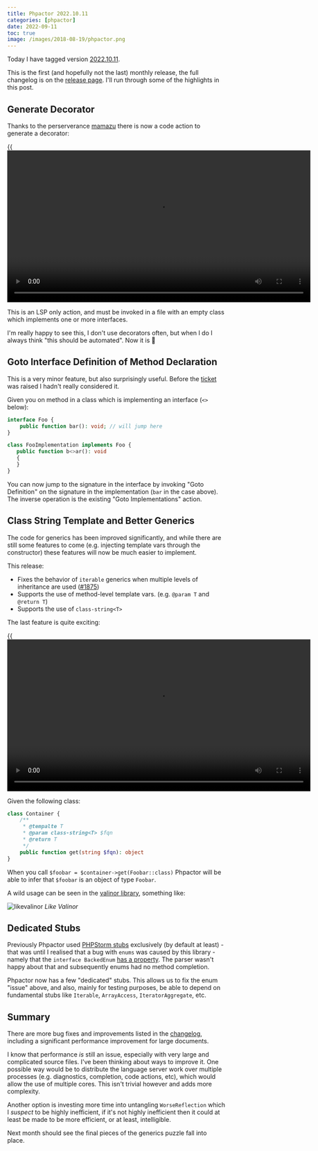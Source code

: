 ```yaml
--- 
title: Phpactor 2022.10.11
categories: [phpactor]
date: 2022-09-11
toc: true
image: /images/2018-08-19/phpactor.png
---
```


Today I have tagged version [2022.10.11](https://github.com/phpactor/phpactor/releases/tag/2022.10.11).

This is the first (and hopefully not the last) monthly release, the full
changelog is on the [release page](https://github.com/phpactor/phpactor/releases/tag/2022.10.11). I'll run through some of the highlights in this post.

## Generate Decorator

Thanks to the perserverance [mamazu](https://twitter.com/mamazu1995) there is
now a code action to generate a decorator:

{{<video src="https://video.twimg.com/tweet_video/FeIYL3cWIAEPNaW.mp4"
caption="Generate Decorator" width="700">}}

This is an LSP only action, and must be invoked in a file with an empty class
which implements one or more interfaces.

I'm really happy to see this, I don't use decorators often, but when I do I
always think "this should be automated". Now it is 🎉

## Goto Interface Definition of Method Declaration

This is a very minor feature, but also surprisingly useful. Before the
[ticket](https://github.com/phpactor/phpactor/issues/1883) was raised I hadn't
really considered it.

Given you on method in a class which is implementing an interface (`<>`
below):

```php
interface Foo {
    public function bar(): void; // will jump here
}

class FooImplementation implements Foo {
   public function b<>ar(): void
   {
   }
}
```

You can now jump to the signature in the interface by invoking "Goto
Definition" on the signature in the implementation (`bar` in the case above).
The inverse operation is the existing "Goto Implementations" action.

## Class String Template and Better Generics

The code for generics has been improved significantly, and while there are
still some features to come (e.g. injecting template vars through the
constructor) these features will now be much easier to implement.

This release:

- Fixes the behavior of `iterable` generics when multiple levels of inheritance are used ([#1875](https://github.com/phpactor/phpactor/issues/1875))
- Supports the use of method-level template vars. (e.g. `@param T` and
  `@return T`)
- Supports the use of `class-string<T>`

The last feature is quite exciting:

{{<video src="https://video.twimg.com/tweet_video/FevFtRIXEAMLyPx.mp4"
caption="class-string template param" width="700">}}

Given the following class:

```php
class Container {
    /**
     * @tempalte T
     * @param class-string<T> $fqn
     * @return T
     */
    public function get(string $fqn): object
}
```

When you call `$foobar = $container->get(Foobar::class)` Phpactor will be able
to infer that `$foobar` is an object of type `Foobar`.

A wild usage can be seen in the [valinor library](https://github.com/CuyZ/Valinor/blob/master/src/Mapper/TreeMapper.php#L10-L22), something like:

![likevalinor](https://pbs.twimg.com/media/FevG35fWYAI9dpd?format=png&name=large)
*Like Valinor*

## Dedicated Stubs

Previously Phpactor used [PHPStorm
stubs](https://github.com/JetBrains/phpstorm-stubs) exclusively (by default at
least) - that was
until I realised that a bug with `enums` was caused by this library - namely
that the `interface BackedEnum` [has a
property](https://github.com/JetBrains/phpstorm-stubs/blob/master/Core/Core_c.php#L920).
The parser wasn't happy about that and subsequently enums had no method
completion.

Phpactor now has a few "dedicated" stubs. This allows us to fix the enum
"issue" above, and also, mainly for testing purposes, be able to depend on
fundamental stubs like `Iterable`, `ArrayAccess`, `IteratorAggregate`, etc.

## Summary

There are more bug fixes and improvements listed in the
[changelog](https://github.com/phpactor/phpactor/releases/tag/2022.10.11),
including a significant performance improvement for large documents.

I know that performance _is_ still an issue, especially with very large
and complicated source files. I've been thinking about ways to improve it. One
possible way would be to distribute the language server work over multiple
processes (e.g. diagnostics, completion, code actions, etc), which would allow
the use of multiple cores. This isn't trivial however and adds more
complexity.

Another option is investing more time into untangling `WorseReflection` which I
_suspect_ to be highly inefficient, if it's not highly inefficient then it
could at least be made to be more efficient, or at least, intelligible.

Next month should see the final pieces of the generics puzzle fall into place.
